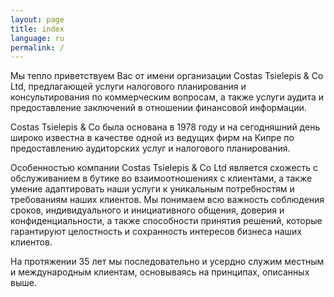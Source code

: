 ```yaml
---
layout: page
title: index
language: ru
permalink: /
---
```

Мы тепло приветствуем Вас от имени организации Costas Tsielepis & Co Ltd, предлагающей услуги налогового планирования и консультирования по коммерческим вопросам, а также услуги аудита и предоставление заключений в отношении финансовой информации.

Costas Tsielepis & Co была основана в 1978 году и на сегодняшний день широко известна в качестве одной из ведущих фирм на Кипре по предоставлению аудиторских услуг и налогового планирования.

Особенностью компании Costas Tsielepis & Co Ltd является схожесть с обслуживанием в бутике во взаимоотношениях с клиентами, а также умение адаптировать наши услуги к уникальным потребностям и требованиям наших клиентов. Мы понимаем всю важность соблюдения сроков, индивидуального и инициативного общения, доверия и конфиденциальности, а также способности принятия решений, которые гарантируют целостность и сохранность интересов бизнеса наших клиентов.

На протяжении 35 лет мы последовательно и усердно служим местным и международным клиентам, основываясь на принципах, описанных выше.